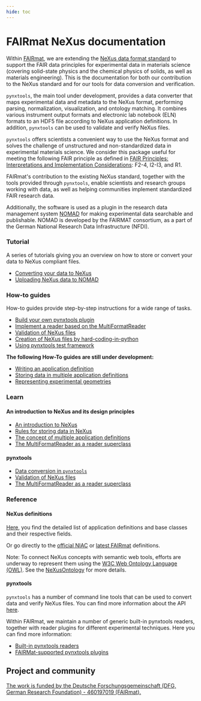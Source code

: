 ```yaml
---
hide: toc
---
```


# FAIRmat NeXus documentation

<!-- A single sentence that says what the product is, succinctly and memorably -->
Within [FAIRmat](https://www.fairmat-nfdi.eu/fairmat/), we are extending the [NeXus data format standard](https://www.nexusformat.org/) to support the FAIR data principles for experimental data in materials science (covering solid-state physics and the chemical physics of solids, as well as materials engineering). This is the documentation for both our contribution to the NeXus standard and for our tools for data conversion and verification.

<!-- A paragraph of one to three short sentences, that describe what the product does. -->
`pynxtools`, the main tool under development, provides a data converter that maps experimental data and metadata to the NeXus format, performing parsing, normalization, visualization, and ontology matching. It combines various instrument output formats and electronic lab notebook (ELN) formats to an HDF5 file according to NeXus application definitions. In addition, `pynxtools` can be used to validate and verify NeXus files.

<!-- A third paragraph of similar length, this time explaining what need the product meets -->
`pynxtools` offers scientists a convenient way to use the NeXus format and solves the challenge of unstructured and non-standardized data in experimental materials science. We consider this package useful for meeting the following FAIR principle as defined in [FAIR Principles: Interpretations and Implementation Considerations](https://direct.mit.edu/dint/article/2/1-2/10/10017/FAIR-Principles-Interpretations-and-Implementation): F2-4, I2-I3, and R1.

<!-- Finally, a paragraph that describes whom the product is useful for. -->
FAIRmat's contribution to the existing NeXus standard, together with the tools provided through `pynxtools`, enable scientists and research groups working with data, as well as helping communities implement standardized FAIR research data.

Additionally, the software is used as a plugin in the research data management system [NOMAD](https://nomad-lab.eu/nomad-lab/) for making experimental data searchable and publishable. NOMAD is developed by the FAIRMAT consortium, as a part of the German National Research Data Infrastructure (NFDI).

<div markdown="block" class="home-grid">
<div markdown="block">

### Tutorial

A series of tutorials giving you an overview on how to store or convert your data to NeXus compliant files.

- [Converting your data to NeXus](tutorial/converting-data-to-nexus.md)
- [Uploading NeXus data to NOMAD](tutorial/nexus-to-nomad.md)

</div>
<div markdown="block">

### How-to guides

How-to guides provide step-by-step instructions for a wide range of tasks.

- [Build your own pynxtools plugin](how-tos/build-a-plugin.md)
- [Implement a reader based on the MultiFormatReader](how-tos/use-multi-format-reader.md)
- [Validation of NeXus files](how-tos/validate-nexus-file.md)
- [Creation of NeXus files by hard-coding-in-python](how-tos/create-nexus-files-by-python.md)
- [Using pynxtools test framework](how-tos/using-pynxtools-test-framework.md)

__The following How-To guides are still under development:__

- [Writing an application definition](how-tos/writing-an-appdef.md)
- [Storing data in multiple application definitions](how-tos/using-multiple-appdefs.md)
- [Representing experimental geometries](how-tos/transformations.md)

</div>

<div markdown="block">

### Learn

#### An introduction to NeXus and its design principles

- [An introduction to NeXus](learn/nexus-primer.md)
- [Rules for storing data in NeXus](learn/nexus-rules.md)
- [The concept of multiple application definitions](learn/multiple-appdefs.md)
- [The MultiFormatReader as a reader superclass](learn/multi-format-reader.md)

#### pynxtools

- [Data conversion in `pynxtools`](learn/dataconverter-and-readers.md)
- [Validation of NeXus files](learn/nexus-validation.md)
- [The MultiFormatReader as a reader superclass](learn/multi-format-reader.md)

</div>
<div markdown="block">

### Reference

#### NeXus definitions
[Here](reference/definitions.md), you find the detailed list of application definitions and base classes and their respective fields.

Or go directly to the [official NIAC](https://manual.nexusformat.org/classes/index.html)
 or [latest FAIRmat](https://fairmat-nfdi.github.io/nexus_definitions/) definitions.

Note: To connect NeXus concepts with semantic web tools, efforts are underway to represent them using the [W3C Web Ontology Language (OWL)](https://www.w3.org/OWL/). See the [NeXusOntology](https://github.com/FAIRmat-NFDI/NeXusOntology) for more details.

#### pynxtools

`pynxtools` has a number of command line tools that can be used to convert data and verify NeXus files. You can find more information about the API [here](reference/cli-api.md).

Within FAIRmat, we maintain a number of generic built-in pynxtools readers, together with reader plugins for different experimental techniques. Here you can find more information:

- [Built-in pynxtools readers](reference/built-in-readers.md)
- [FAIRMat-supported pynxtools plugins](reference/plugins.md)


</div>
</div>

<h2>Project and community</h2>

[The work is funded by the Deutsche Forschungsgemeinschaft (DFG, German Research Foundation) - 460197019 (FAIRmat).](https://gepris.dfg.de/gepris/projekt/460197019?language=en)